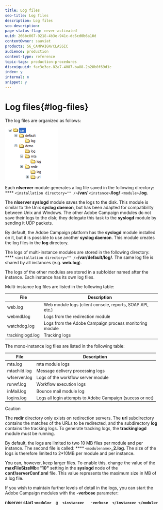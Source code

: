 ```yaml
---
title: Log files
seo-title: Log files
description: Log files
seo-description: 
page-status-flag: never-activated
uuid: 266bc067-0218-4b3e-941c-dc5cd0b6a10d
contentOwner: sauviat
products: SG_CAMPAIGN/CLASSIC
audience: production
content-type: reference
topic-tags: production-procedures
discoiquuid: fac3e3ec-82a7-4087-ba88-2b28b0f69d1c
index: y
internal: n
snippet: y
---
```


# Log files{#log-files}

The log files are organized as follows:

![](assets/d_ncs_directory.png)

Each **nlserver** module generates a log file saved in the following directory: **** `<installation directory="" />`**/var/** `<instance>`**/log/** `<module>`**.log**.

The **nlserver syslogd** module saves the logs to the disk. This module is similar to the Unix **syslog daemon**, but has been adapted for compatibility between Unix and Windows. The other Adobe Campaign modules do not save their logs to the disk; they delegate this task to the **syslogd** module by sending it UDP packets.

By default, the Adobe Campaign platform has the **syslogd** module installed on it, but it is possible to use another **syslog daemon**. This module creates the log files in the **log** directory.

The logs of multi-instance modules are stored in the following directory: **** `<installation directory="" />`**/var/default/log/**. The same log file is shared by all instances (e.g. **web.log**).

The logs of the other modules are stored in a subfolder named after the instance. Each instance has its own log files.

Multi-instance log files are listed in the following table:

|  File  | Description  |
|---|---|
|  web.log  | Web module logs (client console, reports, SOAP API, etc.)  |
|  webmdl.log  | Logs from the redirection module  |
|  watchdog.log  | Logs from the Adobe Campaign process monitoring module  |
|  trackinglogd.log  | Tracking logs  |

The mono-instance log files are listed in the following table:

|  File  | Description  |
|---|---|
|  mta.log  | mta module logs  |
|  mtachild.log  | Message delivery processing logs  |
|  wfserver.log  | Logs of the workflow server module  |
|  runwf.log  | Workflow execution logs  |
|  inMail.log  | Bounce mail module log  |
|  logins.log  | Logs all login attempts to Adobe Campaign (sucess or not)  |

>[!CAUTION]
>
>The **redir** directory only exists on redirection servers. The **url** subdirectory contains the matches of the URLs to be redirected, and the subdirectory **log** contains the tracking logs. To generate tracking logs, the **trackinglogd** module must be running.

By default, the logs are limited to two 10 MB files per module and per instance. The second file is called: **** `<modulename>`**_2.log**. The size of the logs is therefore limited to 2&#42;10MB per module and per instance.

You can, however, keep larger files. To enable this, change the value of the **maxFileSizeMb="10"** setting in the **syslogd** node of the **conf/serverConf.xml** file. This value represents the maximum size in MB of a log file.

If you wish to maintain further levels of detail in the logs, you can start the Adobe Campaign modules with the **-verbose** parameter:

**nlserver start `<module>  @  <instance>   -verbose  </instance> </module>`** 
